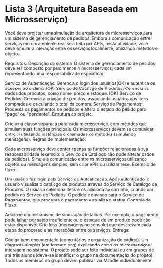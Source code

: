 # Lista 3 (Arquitetura Baseada em Microsserviço)

Você deve projetar uma simulação de arquitetura de microsserviços para um sistema de gerenciamento de pedidos. Embora a comunicação entre serviços em um ambiente real seja feita por APIs, nesta atividade, você deve simular a interação entre os serviços localmente, utilizando métodos e objetos.

Requisitos:
Descrição do sistema:
O sistema de gerenciamento de pedidos deve ser composto por pelo menos 4 microsserviços, cada um representando uma responsabilidade específica:

Serviço de Autenticação: Gerencia o login dos usuários(OK) e autentica os acessos ao sistema.(OK)
Serviço de Catálogo de Produtos: Gerencia os dados dos produtos, como nome, preço e estoque. (OK)
Serviço de Pedidos: Gerencia a criação de pedidos, associando usuários aos itens comprados e calculando o total da compra.
Serviço de Pagamentos: Processa os pagamentos de pedidos e altera o estado do pedido para "pago" ou "pendente".
Estrutura do projeto:

Crie uma classe separada para cada microsserviço, com métodos que simulem suas funções principais.
Os microsserviços devem se comunicar entre si utilizando instâncias e chamadas de métodos (simulando mensagens).
Regras de implementação:

Cada microsserviço deve conter apenas as funções relacionadas à sua responsabilidade (exemplo: o Serviço de Catálogo não pode alterar dados de pedidos).
Simule a comunicação entre os microsserviços utilizando objetos ou mensagens simples, sem criar APIs ou utilizar rede.
Exemplo de fluxo:

Um usuário faz login pelo Serviço de Autenticação.
Após autenticado, o usuário visualiza o catálogo de produtos através do Serviço de Catálogo de Produtos.
O usuário seleciona itens e os adiciona ao carrinho, criando um pedido no Serviço de Pedidos.
O pedido é enviado para o Serviço de Pagamentos, que processa o pagamento e atualiza o status.
Controle de Fluxo:

Adicione um mecanismo de simulação de falhas. Por exemplo, o pagamento pode falhar por saldo insuficiente ou o estoque de um produto pode não estar disponível.
Crie logs (mensagens no console) que descrevam cada etapa do processo e as interações entre os serviços.
Entrega:

Código bem documentado (comentários e organização do código).
Um diagrama simples (em formato png) explicando como os microsserviços interagem no sistema.
O projeto pode ser feito individual ou em grupos de até três alunos (deve-se identificar o grupo na documentação do projeto). Todos os membros do grupo devem publicar via Moodle individualmente.  